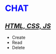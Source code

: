 <html>
<style>
    h1 {
        color:blue;
        text-transform: uppercase;
    }
    h2{
        text-decoration:underline;
    }
</style>
<h1 style="color:blue;">Chat</h1>
<h2 style="font-style:italic;">HTML, CSS, JS</h2>
<ul>
<li>Create</li>
<li>Read</li>
<li>Delete</li>
</ul>
</html>

